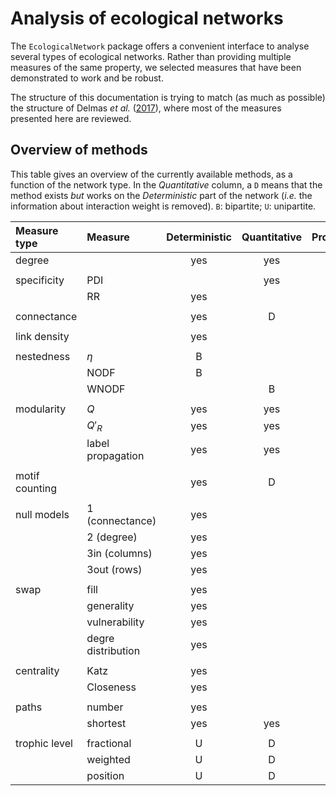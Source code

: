 # Analysis of ecological networks

The `EcologicalNetwork` package offers a convenient interface to analyse
several types of ecological networks. Rather than providing multiple measures
of the same property, we selected measures that have been demonstrated to
work and be robust.

The structure of this documentation is trying to match (as much as possible) the
structure of Delmas *et al.* ([2017][anei]), where most of the measures
presented here are reviewed.

[anei]: http://biorxiv.org/content/early/2017/02/28/112540

## Overview of methods

This table gives an overview of the currently available methods, as a function
of the network type. In the *Quantitative* column, a `D` means that the method
exists *but* works on the *Deterministic* part of the network (*i.e.* the
information about interaction weight is removed). `B`: bipartite; `U`:
unipartite.

| Measure type   | Measure            | Deterministic | Quantitative | Probabilistic |
|:---------------|:-------------------|:-------------:|:------------:|:-------------:|
| degree         |                    |      yes      |     yes      |      yes      |
|                |                    |               |              |               |
| specificity    | PDI                |               |     yes      |               |
|                | RR                 |      yes      |              |               |
|                |                    |               |              |               |
| connectance    |                    |      yes      |      D       |      yes      |
|                |                    |               |              |               |
| link density   |                    |      yes      |              |               |
|                |                    |               |              |               |
| nestedness     | $\eta$             |       B       |              |       B       |
|                | NODF               |       B       |              |               |
|                | WNODF              |               |      B       |               |
|                |                    |               |              |               |
| modularity     | $Q$                |      yes      |     yes      |      yes      |
|                | $Q'_R$             |      yes      |     yes      |      yes      |
|                | label propagation  |      yes      |     yes      |      yes      |
|                |                    |               |              |               |
| motif counting |                    |      yes      |      D       |      yes      |
|                |                    |               |              |               |
| null models    | 1 (connectance)    |      yes      |              |               |
|                | 2 (degree)         |      yes      |              |               |
|                | 3in (columns)      |      yes      |              |               |
|                | 3out (rows)        |      yes      |              |               |
|                |                    |               |              |               |
| swap           | fill               |      yes      |              |               |
|                | generality         |      yes      |              |               |
|                | vulnerability      |      yes      |              |               |
|                | degre distribution |      yes      |              |               |
|                |                    |               |              |               |
| centrality     | Katz               |      yes      |              |      yes      |
|                | Closeness          |      yes      |              |               |
|                |                    |               |              |               |
| paths          | number             |      yes      |              |      yes      |
|                | shortest           |      yes      |     yes      |               |
|                |                    |               |              |               |
| trophic level  | fractional         |       U       |      D       |               |
|                | weighted           |       U       |      D       |               |
|                | position           |       U       |      D       |               |
